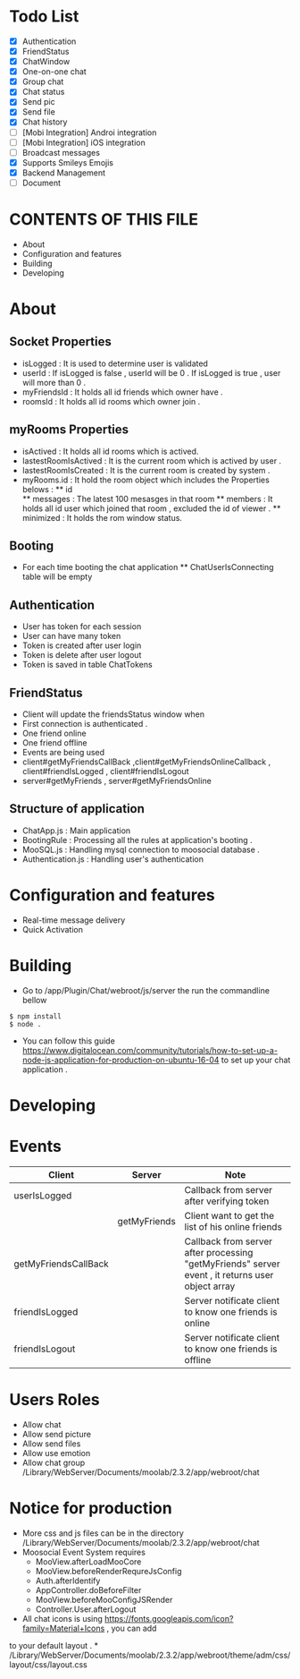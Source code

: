 # Todo List
- [x] Authentication
- [x] FriendStatus
- [x] ChatWindow
- [x] One-on-one chat
- [x] Group chat
- [x] Chat status
- [x] Send pic
- [x] Send file
- [x] Chat history
- [ ] [Mobi Integration] Androi integration
- [ ] [Mobi Integration] iOS integration
- [ ] Broadcast messages
- [x] Supports Smileys Emojis
- [x] Backend Management
- [ ] Document 

# CONTENTS OF THIS FILE
* About
* Configuration and features
* Building 
* Developing

# About 
## Socket Properties
* isLogged : It is used to determine user is validated 
* userId   : If isLogged  is false , userId will be 0 . If isLogged is true , user will more than 0 .
* myFriendsId : It holds all id friends which owner have .
* roomsId   : It holds all id rooms which owner join .
## myRooms Properties 
* isActived : It holds all id rooms which is actived.
* lastestRoomIsActived : It is the current room which is actived by user .
* lastestRoomIsCreated : It is the current room is created by system .
* myRooms.id : It hold the room object which includes the Properties belows : 
** id  
** messages : The latest 100 mesasges in that room 
** members  : It holds all id user which joined that room , excluded the id of viewer .
** minimized : It holds the rom window status. 
## Booting 
* For each time booting the chat application 
**  ChatUserIsConnecting table will be empty 

## Authentication 

* User has token for each session 
* User can have many  token 
* Token is created after user login 
* Token is delete after user logout 
* Token is saved in table ChatTokens 

## FriendStatus  
* Client will update the friendsStatus window when 
 * First connection is authenticated . 
 * One friend online 
 * One friend offline 
* Events are being used 
 * client#getMyFriendsCallBack ,client#getMyFriendsOnlineCallback , client#friendIsLogged , client#friendIsLogout
 * server#getMyFriends , server#getMyFriendsOnline

## Structure of application 
* ChatApp.js  : Main application
* BootingRule : Processing all the rules at application's booting . 
* MooSQL.js   : Handling mysql connection to moosocial database .
* Authentication.js : Handling user's authentication 



# Configuration and features
* Real-time message delivery
* Quick Activation

# Building 
  * Go to  /app/Plugin/Chat/webroot/js/server the run the commandline bellow 
  ```
  $ npm install
  $ node .
  ``` 
  * You can follow this guide https://www.digitalocean.com/community/tutorials/how-to-set-up-a-node-js-application-for-production-on-ubuntu-16-04 to set up your chat application .
# Developing

# Events 
| Client   | Server | Note |
| -------- | -------- |-----|
| userIsLogged |    | Callback from server after verifying token |
|  | getMyFriends   | Client want to get the list of his online friends  |
| getMyFriendsCallBack |    | Callback from server after processing "getMyFriends" server event , it returns user object array |
| friendIsLogged |     | Server notificate client to know one friends is online |
| friendIsLogout |     | Server notificate client to know one friends is offline |

# Users Roles 

 * Allow chat 
 * Allow send picture 
 * Allow send files 
 * Allow use emotion 
 * Allow chat group 
 /Library/WebServer/Documents/moolab/2.3.2/app/webroot/chat
 
# Notice for production 
 * More css and js files can be in the directory /Library/WebServer/Documents/moolab/2.3.2/app/webroot/chat
 * Moosocial Event System requires 
   * MooView.afterLoadMooCore
   * MooView.beforeRenderRequreJsConfig
   * Auth.afterIdentify
   * AppController.doBeforeFilter
   * MooView.beforeMooConfigJSRender 
   * Controller.User.afterLogout
 * All chat icons is using https://fonts.googleapis.com/icon?family=Material+Icons , you can add     
 <link rel="stylesheet" type="text/css" href="https://fonts.googleapis.com/css?family=Roboto:400,300,500,700"/>    
 <link rel="stylesheet" type="text/css" href="https://fonts.googleapis.com/icon?family=Material+Icons"/>
 to your default layout .
 * /Library/WebServer/Documents/moolab/2.3.2/app/webroot/theme/adm/css/layout/css/layout.css
 
 